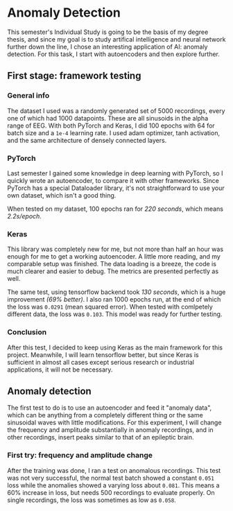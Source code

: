 # Anomaly Detection

This semester's Individual Study is going to be the basis of my degree thesis, and since my goal is to study artifical intelligence and neural network further down the line, I chose an interesting application of AI: anomaly detection. For this task, I start with autoencoders and then explore further. 

## First stage: framework testing

### General info 

The dataset I used was a randomly generated set of 5000 recordings, every one of which had 1000 datapoints. These are all sinusoids in the alpha range of EEG. 
With both PyTorch and Keras, I did 100 epochs with 64 for batch size and a `1e-4` learning rate. I used adam optimizer, tanh activation, and the same architecture of densely connected layers. 

### PyTorch

Last semester I gained some knowledge in deep learning with PyTorch, so I quickly wrote an autoencoder, to compare it with other frameworks. Since PyTorch has a special Dataloader library, it's not straightforward to use your own dataset, which isn't a good thing. 

When tested on my dataset, 100 epochs ran for _220 seconds_, which means _2.2s/epoch_.

### Keras

This library was completely new for me, but not more than half an hour was enough for me to get a working autoencoder. A little more reading, and my comparable setup was finished. The data loading is a breeze, the code is much clearer and easier to debug. The metrics are presented perfectly as well.

The same test, using tensorflow backend took _130 seconds_, which is a huge improvement _(69% better)_. I also ran 1000 epochs run, at the end of which the loss was `0.0291` (mean squared error). When tested with comlpetely different data, the loss was `0.103`. This model was ready for further testing. 

### Conclusion

After this test, I decided to keep using Keras as the main framework for this project. Meanwhile, I will learn tensorflow better, but since Keras is sufficient in almost all cases except serious research or industrial applications, it will not be necessary. 

## Anomaly detection 

The first test to do is to use an autoencoder and feed it "anomaly data", which can be anything from a completely different thing or the same sinusoidal waves with little modifications. For this experiment, I will change the frequency and amplitude substantially in anomaly recordings, and in other recordings, insert peaks similar to that of an epileptic brain. 

### First try: frequency and amplitude change

After the training was done, I ran a test on anomalous recordings. This test was not very successful, the normal test batch showed a constant `0.051` loss while the anomalies showed a varying loss about `0.081`. This means a 60% increase in loss, but needs 500 recordings to evaluate properly. On single recordings, the loss was sometimes as low as `0.058`. 

